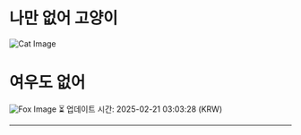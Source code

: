 
# 나만 없어 고양이

![Cat Image](https://cdn2.thecatapi.com/images/MjAyNTQ0OQ.jpg)

# 여우도 없어
![Fox Image](https://randomfox.ca/images/55.jpg)
⏳ 업데이트 시간: 2025-02-21 03:03:28 (KRW)

---
